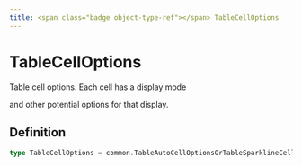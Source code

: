```yaml
---
title: <span class="badge object-type-ref"></span> TableCellOptions
---
```

# <span class="badge object-type-ref"></span> TableCellOptions

Table cell options. Each cell has a display mode

and other potential options for that display.

## Definition

```go
type TableCellOptions = common.TableAutoCellOptionsOrTableSparklineCellOptionsOrTableBarGaugeCellOptionsOrTableColoredBackgroundCellOptionsOrTableColorTextCellOptionsOrTableImageCellOptionsOrTableJsonViewCellOptions
```
